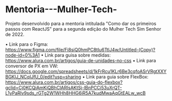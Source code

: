# Mentoria---Mulher-Tech-
Projeto desenvolvido para a mentoria intitulada "Como dar os primeiros passos com ReactJS" para a segunda edição do Mulher Tech Sim Senhor de 2022.

• Link para o Figma: https://www.figma.com/file/Fi8siQ0hmPC8tIu6TtlJ4w/Untitled-(Copy)?node-id=0%3A1
• Link para guisa sobre medidas: https://www.alura.com.br/artigos/guia-de-unidades-no-css
• Link para conversor de PX em VW: https://docs.google.com/spreadsheets/d/1kFrRcu1KLr6Be3cqfoASrVRgtXXYBGKlJ_NCqIJfU_0/edit?usp=sharing
• Link para guia sobre FlexBox: https://www.alura.com.br/artigos/css-guia-do-flexbox?gclid=Cj0KCQiAmKiQBhClARIsAKtSj-lBnPCCi53uXrQT-L1yPaRlv9sds_rGTg2W1WHh8HHG6iR5A7kudMwaAqGtEALw_wcB
